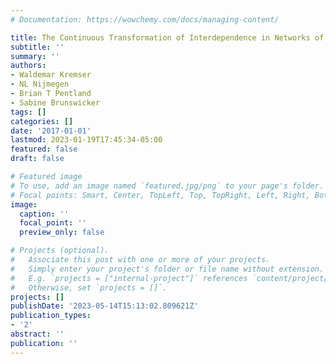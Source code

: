```yaml
---
# Documentation: https://wowchemy.com/docs/managing-content/

title: The Continuous Transformation of Interdependence in Networks of Routines
subtitle: ''
summary: ''
authors:
- Waldemar Kremser
- NL Nijmegen
- Brian T Pentland
- Sabine Brunswicker
tags: []
categories: []
date: '2017-01-01'
lastmod: 2023-01-19T17:45:34-05:00
featured: false
draft: false

# Featured image
# To use, add an image named `featured.jpg/png` to your page's folder.
# Focal points: Smart, Center, TopLeft, Top, TopRight, Left, Right, BottomLeft, Bottom, BottomRight.
image:
  caption: ''
  focal_point: ''
  preview_only: false

# Projects (optional).
#   Associate this post with one or more of your projects.
#   Simply enter your project's folder or file name without extension.
#   E.g. `projects = ["internal-project"]` references `content/project/deep-learning/index.md`.
#   Otherwise, set `projects = []`.
projects: []
publishDate: '2023-05-14T15:13:02.809621Z'
publication_types:
- '2'
abstract: ''
publication: ''
---
```

